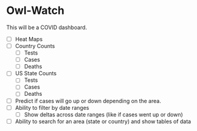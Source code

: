 # Owl-Watch

This will be a COVID dashboard.

- [ ] Heat Maps
- [ ] Country Counts 
  - [ ] Tests
  - [ ] Cases
  - [ ] Deaths
- [ ] US State Counts 
  - [ ] Tests
  - [ ] Cases
  - [ ] Deaths
- [ ] Predict if cases will go up or down depending on the area. 
- [ ] Ability to filter by date ranges
  - [ ] Show deltas across date ranges (like if cases went up or down)
- [ ] Ability to search for an area (state or country) and show tables of data